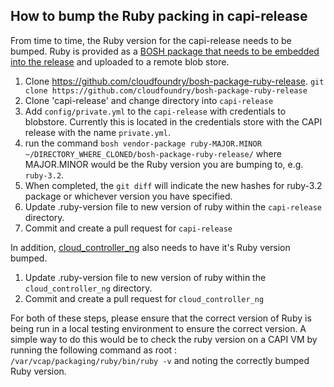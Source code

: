 ## How to bump the Ruby packing in capi-release

From time to time, the Ruby version for the capi-release needs to be bumped. Ruby is provided as a [BOSH package that needs to be embedded into the release](https://bosh.io/docs/package-vendoring/) and uploaded to a remote blob store.


1. Clone https://github.com/cloudfoundry/bosh-package-ruby-release. `git clone https://github.com/cloudfoundry/bosh-package-ruby-release`
1. Clone 'capi-release' and change directory into `capi-release`
1. Add `config/private.yml` to the `capi-release` with credentials to blobstore. Currently this is located in the credentials store with the CAPI release with the name `private.yml`. 
1. run the command `bosh vendor-package ruby-MAJOR.MINOR ~/DIRECTORY_WHERE_CLONED/bosh-package-ruby-release/`  where MAJOR.MINOR would be the Ruby version you are bumping to, e.g. `ruby-3.2`.
1. When completed, the `git diff` will indicate the new hashes for ruby-3.2 package or whichever version you have specified.
1. Update .ruby-version file to new version of ruby within the `capi-release` directory.
1. Commit and create a pull request for `capi-release`

In addition, [cloud_controller_ng](https://github.com/cloudfoundry/cloud_controller_ng/) also needs to have it's Ruby version bumped.
1. Update .ruby-version file to new version of ruby within the `cloud_controller_ng` directory.
1. Commit and create a pull request for `cloud_controller_ng`

For both of these steps, please ensure that the correct version of Ruby is being run in a local testing environment to ensure the correct version. A simple way to do this would be to check the ruby version on a CAPI VM by running the following command as root : `/var/vcap/packaging/ruby/bin/ruby -v` and noting the correctly bumped Ruby version.
